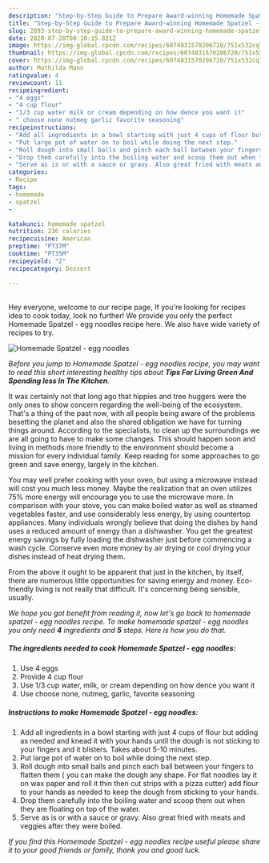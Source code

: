 ```yaml
---
description: "Step-by-Step Guide to Prepare Award-winning Homemade Spatzel - egg noodles"
title: "Step-by-Step Guide to Prepare Award-winning Homemade Spatzel - egg noodles"
slug: 2893-step-by-step-guide-to-prepare-award-winning-homemade-spatzel-egg-noodles
date: 2020-07-28T00:10:15.821Z
image: https://img-global.cpcdn.com/recipes/6074831570206720/751x532cq70/homemade-spatzel-egg-noodles-recipe-main-photo.jpg
thumbnail: https://img-global.cpcdn.com/recipes/6074831570206720/751x532cq70/homemade-spatzel-egg-noodles-recipe-main-photo.jpg
cover: https://img-global.cpcdn.com/recipes/6074831570206720/751x532cq70/homemade-spatzel-egg-noodles-recipe-main-photo.jpg
author: Mathilda Mann
ratingvalue: 4
reviewcount: 11
recipeingredient:
- "4 eggs"
- "4 cup flour"
- "1/3 cup water milk or cream depending on how dence you want it"
- " choose none nutmeg garlic favorite seasoning"
recipeinstructions:
- "Add all ingredients in a bowl starting with just 4 cups of flour but adding as needed and knead it with your hands until the dough is not sticking to your fingers and it blisters. Takes about 5-10 minutes."
- "Put large pot of water on to boil while doing the next step."
- "Roll dough into small balls and pinch each ball between your fingers to flatten them ( you can make the dough any shape. For flat noodles lay it on wax paper and roll it thin then cut strips with a pizza cutter) add flour to your hands as needed to keep the dough from sticking to your hands."
- "Drop them carefully into the boiling water and scoop them out when they are floating on top of the water."
- "Serve as is or with a sauce or gravy. Also great fried with meats and veggies after they were boiled."
categories:
- Recipe
tags:
- homemade
- spatzel
- 

katakunci: homemade spatzel  
nutrition: 236 calories
recipecuisine: American
preptime: "PT37M"
cooktime: "PT35M"
recipeyield: "2"
recipecategory: Dessert

---
```

<br>
Hey everyone, welcome to our recipe page, If you're looking for recipes idea to cook today, look no further! We provide you only the perfect Homemade Spatzel - egg noodles recipe here. We also have wide variety of recipes to try.
<br>


![Homemade Spatzel - egg noodles](https://img-global.cpcdn.com/recipes/6074831570206720/751x532cq70/homemade-spatzel-egg-noodles-recipe-main-photo.jpg)

<i>Before you jump to Homemade Spatzel - egg noodles recipe, you may want to read this short interesting healthy tips about 
<strong>Tips For Living Green And Spending less In The Kitchen</strong>.</i>
</br>

It was certainly not that long ago that hippies and tree huggers were the only ones to show concern regarding the well-being of the ecosystem. That's a thing of the past now, with all people being aware of the problems besetting the planet and also the shared obligation we have for turning things around. According to the specialists, to clean up the surroundings we are all going to have to make some changes. This should happen soon and living in methods more friendly to the environment should become a mission for every individual family. Keep reading for some approaches to go green and save energy, largely in the kitchen.

You may well prefer cooking with your oven, but using a microwave instead will cost you much less money. Maybe the realization that an oven utilizes 75% more energy will encourage you to use the microwave more. In comparison with your stove, you can make boiled water as well as steamed vegetables faster, and use considerably less energy, by using countertop appliances. Many individuals wrongly believe that doing the dishes by hand uses a reduced amount of energy than a dishwasher. You get the greatest energy savings by fully loading the dishwasher just before commencing a wash cycle. Conserve even more money by air drying or cool drying your dishes instead of heat drying them.

From the above it ought to be apparent that just in the kitchen, by itself, there are numerous little opportunities for saving energy and money. Eco-friendly living is not really that difficult. It's concerning being sensible, usually.


<i>We hope you got benefit from reading it, now let's go back to homemade spatzel - egg noodles recipe. To make homemade spatzel - egg noodles you only need <strong>4</strong> ingredients and <strong>5</strong> steps. Here is how you do that.
</i>

##### The ingredients needed to cook Homemade Spatzel - egg noodles:

1. Use 4 eggs
1. Provide 4 cup flour
1. Use 1/3 cup water, milk, or cream depending on how dence you want it
1. Use  choose none, nutmeg, garlic, favorite seasoning


##### Instructions to make Homemade Spatzel - egg noodles:

1. Add all ingredients in a bowl starting with just 4 cups of flour but adding as needed and knead it with your hands until the dough is not sticking to your fingers and it blisters. Takes about 5-10 minutes.
1. Put large pot of water on to boil while doing the next step.
1. Roll dough into small balls and pinch each ball between your fingers to flatten them ( you can make the dough any shape. For flat noodles lay it on wax paper and roll it thin then cut strips with a pizza cutter) add flour to your hands as needed to keep the dough from sticking to your hands.
1. Drop them carefully into the boiling water and scoop them out when they are floating on top of the water.
1. Serve as is or with a sauce or gravy. Also great fried with meats and veggies after they were boiled.


<i>If you find this Homemade Spatzel - egg noodles recipe useful please share it to your good friends or family, thank you and good luck.</i>
